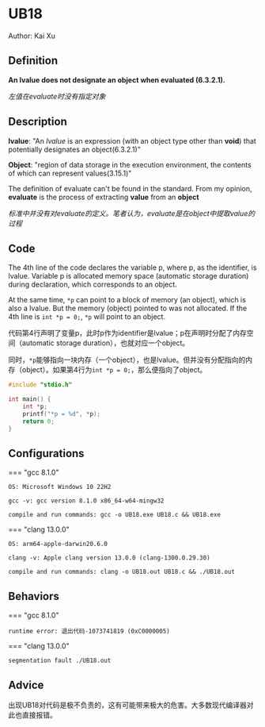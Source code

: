 # UB18

Author: Kai Xu

##  Definition

**An lvalue does not designate an object when evaluated (6.3.2.1).**

*左值在evaluate时没有指定对象*

## Description

**lvalue**: "An *lvalue* is an expression (with an object type other than **void**) that potentially designates an object(6.3.2.1)"

**Object**: "region of data storage in the execution environment, the contents of which can represent values(3.15.1)"

The definition of evaluate can't be found in the standard. From my opinion, **evaluate** is the process of extracting **value** from an **object**

*标准中并没有对evaluate的定义。笔者认为，evaluate是在object中提取value的过程*

## Code

The 4th line of the code declares the variable p, where p, as the identifier, is lvalue. Variable  p is allocated memory space (automatic storage duration) during declaration, which corresponds to an object.

At the same time, `*p` can point to a block of memory (an object), which is also a lvalue. But the memory (object) pointed to was not allocated. If the 4th line is `int *p = 0;`, `*p` will point to an object.

代码第4行声明了变量p，此时p作为identifier是lvalue；p在声明时分配了内存空间（automatic storage duration），也就对应一个object。

同时，`*p`能够指向一块内存（一个object），也是lvalue。但并没有分配指向的内存（object）。如果第4行为`int *p = 0;`，那么便指向了object。

```c title="UB18.c"
#include "stdio.h"

int main() {
    int *p;
    printf("*p = %d", *p);
    return 0;
}
```

## Configurations

=== "gcc 8.1.0"

    OS: Microsoft Windows 10 22H2
    
    gcc -v: gcc version 8.1.0 x86_64-w64-mingw32
    
    compile and run commands: gcc -o UB18.exe UB18.c && UB18.exe

=== "clang 13.0.0"

    OS: arm64-apple-darwin20.6.0
    
    clang -v: Apple clang version 13.0.0 (clang-1300.0.29.30)
    
    compile and run commands: clang -o UB18.out UB18.c && ./UB18.out

## Behaviors

=== "gcc 8.1.0"

    runtime error: 退出代码-1073741819 (0xC0000005)

=== "clang 13.0.0"

    segmentation fault ./UB18.out

## Advice

出现UB18对代码是极不负责的，这有可能带来极大的危害。大多数现代编译器对此也直接报错。